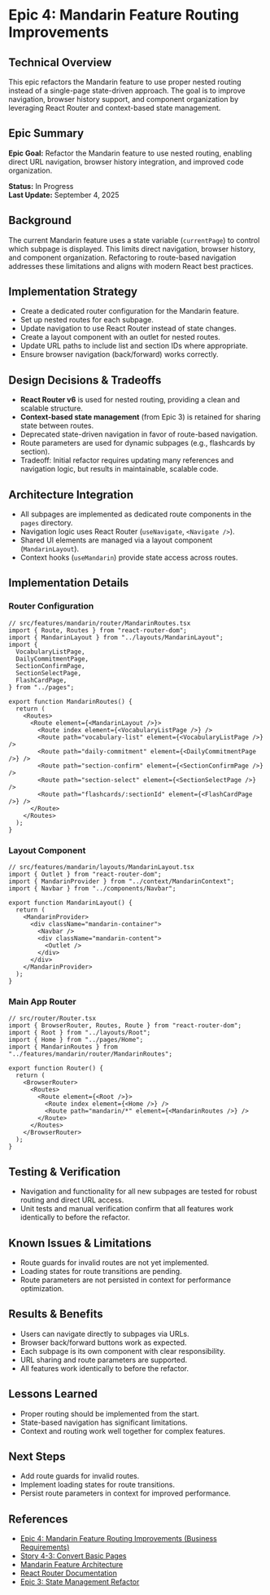 # Epic 4: Mandarin Feature Routing Improvements

## Technical Overview

This epic refactors the Mandarin feature to use proper nested routing instead of a single-page state-driven approach. The goal is to improve navigation, browser history support, and component organization by leveraging React Router and context-based state management.

## Epic Summary

**Epic Goal:** Refactor the Mandarin feature to use nested routing, enabling direct URL navigation, browser history integration, and improved code organization.

**Status:** In Progress  
**Last Update:** September 4, 2025

## Background

The current Mandarin feature uses a state variable (`currentPage`) to control which subpage is displayed. This limits direct navigation, browser history, and component organization. Refactoring to route-based navigation addresses these limitations and aligns with modern React best practices.

## Implementation Strategy

- Create a dedicated router configuration for the Mandarin feature.
- Set up nested routes for each subpage.
- Update navigation to use React Router instead of state changes.
- Create a layout component with an outlet for nested routes.
- Update URL paths to include list and section IDs where appropriate.
- Ensure browser navigation (back/forward) works correctly.

## Design Decisions & Tradeoffs

- **React Router v6** is used for nested routing, providing a clean and scalable structure.
- **Context-based state management** (from Epic 3) is retained for sharing state between routes.
- Deprecated state-driven navigation in favor of route-based navigation.
- Route parameters are used for dynamic subpages (e.g., flashcards by section).
- Tradeoff: Initial refactor requires updating many references and navigation logic, but results in maintainable, scalable code.

## Architecture Integration

- All subpages are implemented as dedicated route components in the `pages` directory.
- Navigation logic uses React Router (`useNavigate`, `<Navigate />`).
- Shared UI elements are managed via a layout component (`MandarinLayout`).
- Context hooks (`useMandarin`) provide state access across routes.

## Implementation Details

### Router Configuration

```tsx
// src/features/mandarin/router/MandarinRoutes.tsx
import { Route, Routes } from "react-router-dom";
import { MandarinLayout } from "../layouts/MandarinLayout";
import {
  VocabularyListPage,
  DailyCommitmentPage,
  SectionConfirmPage,
  SectionSelectPage,
  FlashCardPage,
} from "../pages";

export function MandarinRoutes() {
  return (
    <Routes>
      <Route element={<MandarinLayout />}>
        <Route index element={<VocabularyListPage />} />
        <Route path="vocabulary-list" element={<VocabularyListPage />} />
        <Route path="daily-commitment" element={<DailyCommitmentPage />} />
        <Route path="section-confirm" element={<SectionConfirmPage />} />
        <Route path="section-select" element={<SectionSelectPage />} />
        <Route path="flashcards/:sectionId" element={<FlashCardPage />} />
      </Route>
    </Routes>
  );
}
```

### Layout Component

```tsx
// src/features/mandarin/layouts/MandarinLayout.tsx
import { Outlet } from "react-router-dom";
import { MandarinProvider } from "../context/MandarinContext";
import { Navbar } from "../components/Navbar";

export function MandarinLayout() {
  return (
    <MandarinProvider>
      <div className="mandarin-container">
        <Navbar />
        <div className="mandarin-content">
          <Outlet />
        </div>
      </div>
    </MandarinProvider>
  );
}
```

### Main App Router

```tsx
// src/router/Router.tsx
import { BrowserRouter, Routes, Route } from "react-router-dom";
import { Root } from "../layouts/Root";
import { Home } from "../pages/Home";
import { MandarinRoutes } from "../features/mandarin/router/MandarinRoutes";

export function Router() {
  return (
    <BrowserRouter>
      <Routes>
        <Route element={<Root />}>
          <Route index element={<Home />} />
          <Route path="mandarin/*" element={<MandarinRoutes />} />
        </Route>
      </Routes>
    </BrowserRouter>
  );
}
```

## Testing & Verification

- Navigation and functionality for all new subpages are tested for robust routing and direct URL access.
- Unit tests and manual verification confirm that all features work identically to before the refactor.

## Known Issues & Limitations

- Route guards for invalid routes are not yet implemented.
- Loading states for route transitions are pending.
- Route parameters are not persisted in context for performance optimization.

## Results & Benefits

- Users can navigate directly to subpages via URLs.
- Browser back/forward buttons work as expected.
- Each subpage is its own component with clear responsibility.
- URL sharing and route parameters are supported.
- All features work identically to before the refactor.

## Lessons Learned

- Proper routing should be implemented from the start.
- State-based navigation has significant limitations.
- Context and routing work well together for complex features.

## Next Steps

- Add route guards for invalid routes.
- Implement loading states for route transitions.
- Persist route parameters in context for improved performance.

## References

- [Epic 4: Mandarin Feature Routing Improvements (Business Requirements)](../business-requirements/epic-4-routing-improvements-template/README.md)
- [Story 4-3: Convert Basic Pages](./story-4-3-convert-basic-pages.md)
- [Mandarin Feature Architecture](../../architecture.md)
- [React Router Documentation](https://reactrouter.com/)
- [Epic 3: State Management Refactor](../business-requirements/epic-3-state-management-refactor-template/README.md)
